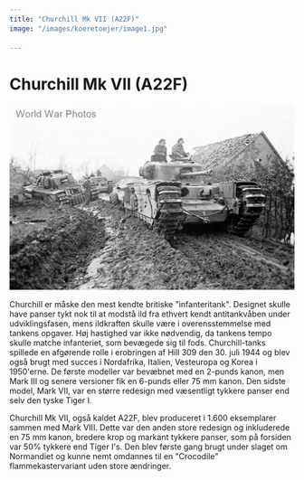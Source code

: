 ```yaml
---
title: "Churchill Mk VII (A22F)"
image: "/images/koeretoejer/image1.jpg"

---
```

# Churchill Mk VII (A22F)

![Et billede, der indeholder udendørs, transport, militærkøretøj, sky Automatisk genereret beskrivelse](../../../public/images/koeretoejer/image1.jpg)

Churchill er måske den mest kendte britiske \"infanteritank\". Designet
skulle have panser tykt nok til at modstå ild fra ethvert kendt
antitankvåben under udviklingsfasen, mens ildkraften skulle være i
overensstemmelse med tankens opgaver. Høj hastighed var ikke nødvendig,
da tankens tempo skulle matche infanteriet, som bevægede sig til fods.
Churchill-tanks spillede en afgørende rolle i erobringen af Hill 309 den
30. juli 1944 og blev også brugt med succes i Nordafrika, Italien,
Vesteuropa og Korea i 1950\'erne. De første modeller var bevæbnet med en
2-punds kanon, men Mark III og senere versioner fik en 6-punds eller 75
mm kanon. Den sidste model, Mark VII, var en større redesign med
væsentligt tykkere panser end selv den tyske Tiger I.

Churchill Mk VII, også kaldet A22F, blev produceret i 1.600 eksemplarer
sammen med Mark VIII. Dette var den anden store redesign og inkluderede
en 75 mm kanon, bredere krop og markant tykkere panser, som på forsiden
var 50% tykkere end Tiger I\'s. Den blev første gang brugt under slaget
om Normandiet og kunne nemt omdannes til en \"Crocodile\"
flammekastervariant uden store ændringer.
